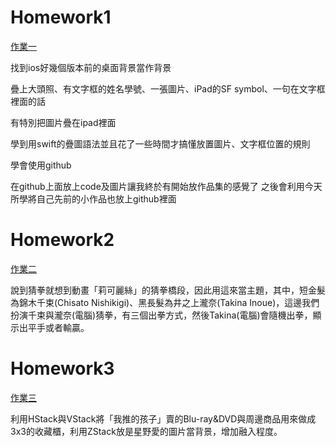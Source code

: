 <h1>Homework1</h1> 

[作業一](https://github.com/phhsu0508/swiftUI/blob/main/hw1.md)

找到ios好幾個版本前的桌面背景當作背景

疊上大頭照、有文字框的姓名學號、一張圖片、iPad的SF symbol、一句在文字框裡面的話

有特別把圖片疊在ipad裡面

學到用swift的疊圖語法並且花了一些時間才搞懂放置圖片、文字框位置的規則

學會使用github

在github上面放上code及圖片讓我終於有開始放作品集的感覺了 之後會利用今天所學將自己先前的小作品也放上github裡面


<h1>Homework2</h1> 

[作業二](https://github.com/phhsu0508/swiftUI/blob/main/hw2.md)

說到猜拳就想到動畫「莉可麗絲」的猜拳橋段，因此用這來當主題，其中，短金髮為錦木千束(Chisato Nishikigi)、黑長髮為井之上瀧奈(Takina Inoue)，這邊我們扮演千束與瀧奈(電腦)猜拳，有三個出拳方式，然後Takina(電腦)會隨機出拳，顯示出平手或者輸贏。

<h1>Homework3</h1> 

[作業三](https://github.com/phhsu0508/swiftUI/blob/main/hw3.md)

利用HStack與VStack將「我推的孩子」賣的Blu-ray&DVD與周邊商品用來做成3x3的收藏櫃，利用ZStack放是星野愛的圖片當背景，增加融入程度。
